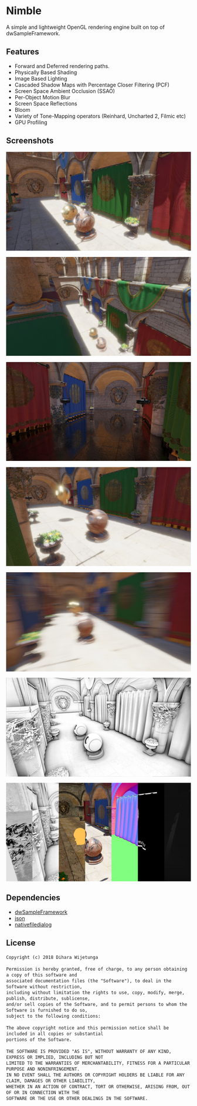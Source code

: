# Nimble
A simple and lightweight OpenGL rendering engine built on top of dwSampleFramework.

## Features
* Forward and Deferred rendering paths.
* Physically Based Shading
* Image Based Lighting
* Cascaded Shadow Maps with Percentage Closer Filtering (PCF)
* Screen Space Ambient Occlusion (SSAO)
* Per-Object Motion Blur
* Screen Space Reflections
* Bloom
* Variety of Tone-Mapping operators (Reinhard, Uncharted 2, Filmic etc)
* GPU Profiling

## Screenshots

![Nimble](data/main1.jpg)

![Nimble](data/main2.jpg)

![Nimble](data/ssr.jpg)

![Nimble](data/mb1.jpg)

![Nimble](data/mb2.jpg)

![Nimble](data/ssao.jpg)

![Nimble](data/deferred.jpg)

## Dependencies
* [dwSampleFramework](https://github.com/diharaw/dwSampleFramework) 
* [json](https://github.com/nlohmann/json) 
* [nativefiledialog](https://github.com/mlabbe/nativefiledialog)

## License
```
Copyright (c) 2018 Dihara Wijetunga

Permission is hereby granted, free of charge, to any person obtaining a copy of this software and 
associated documentation files (the "Software"), to deal in the Software without restriction, 
including without limitation the rights to use, copy, modify, merge, publish, distribute, sublicense,
and/or sell copies of the Software, and to permit persons to whom the Software is furnished to do so, 
subject to the following conditions:

The above copyright notice and this permission notice shall be included in all copies or substantial
portions of the Software.

THE SOFTWARE IS PROVIDED "AS IS", WITHOUT WARRANTY OF ANY KIND, EXPRESS OR IMPLIED, INCLUDING BUT NOT 
LIMITED TO THE WARRANTIES OF MERCHANTABILITY, FITNESS FOR A PARTICULAR PURPOSE AND NONINFRINGEMENT. 
IN NO EVENT SHALL THE AUTHORS OR COPYRIGHT HOLDERS BE LIABLE FOR ANY CLAIM, DAMAGES OR OTHER LIABILITY,
WHETHER IN AN ACTION OF CONTRACT, TORT OR OTHERWISE, ARISING FROM, OUT OF OR IN CONNECTION WITH THE 
SOFTWARE OR THE USE OR OTHER DEALINGS IN THE SOFTWARE.
```